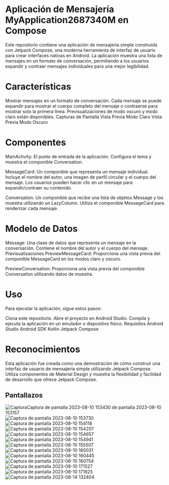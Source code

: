 # Aplicación de Mensajería MyApplication2687340M en Compose
Este repositorio contiene una aplicación de mensajería simple construida con Jetpack Compose, una moderna herramienta de interfaz de usuario para crear interfaces nativas en Android. La aplicación muestra una lista de mensajes en un formato de conversación, permitiendo a los usuarios expandir y contraer mensajes individuales para una mejor legibilidad.

# Características
Mostrar mensajes en un formato de conversación.
Cada mensaje se puede expandir para mostrar el cuerpo completo del mensaje o contraerse para mostrar solo la primera línea.
Previsualizaciones de modo oscuro y modo claro están disponibles.
Capturas de Pantalla
Vista Previa Modo Claro
Vista Previa Modo Oscuro

# Componentes
MainActivity: El punto de entrada de la aplicación. Configura el tema y muestra el componible Conversation.

MessageCard: Un componible que representa un mensaje individual. Incluye el nombre del autor, una imagen de perfil circular y el cuerpo del mensaje. Los usuarios pueden hacer clic en un mensaje para expandir/contraer su contenido.

Conversation: Un componible que recibe una lista de objetos Message y los muestra utilizando un LazyColumn. Utiliza el componible MessageCard para renderizar cada mensaje.

# Modelo de Datos
Message: Una clase de datos que representa un mensaje en la conversación. Contiene el nombre del autor y el cuerpo del mensaje.
Previsualizaciones
PreviewMessageCard: Proporciona una vista previa del componible MessageCard en los modos claro y oscuro.

PreviewConversation: Proporciona una vista previa del componible Conversation utilizando datos de muestra.

# Uso
Para ejecutar la aplicación, sigue estos pasos:

Clona este repositorio.
Abre el proyecto en Android Studio.
Compila y ejecuta la aplicación en un emulador o dispositivo físico.
Requisitos
Android Studio 
Android SDK 
Kotlin 
Jetpack Compose 
# Reconocimientos
Esta aplicación fue creada como una demostración de cómo construir una interfaz de usuario de mensajería simple utilizando Jetpack Compose. Utiliza componentes de Material Design y muestra la flexibilidad y facilidad de desarrollo que ofrece Jetpack Compose.

## Pantallazos 
![Captura![Captura de pantalla 2023-08-10 153430](https://github.com/MORELO-23-05/MyApplicationM2687340/assets/127150027/4d2843e7-f015-4fa3-afd5-e7f60b8dc61f)
 de pantalla 2023-08-10 153157](https://github.com/MORELO-23-05/MyApplicationM2687340/assets/127150027/84603f96-8e78-44bd-b1ba-c9a9dfb17574)
![Captura de pantalla 2023-08-10 153730](https://github.com/MORELO-23-05/MyApplicationM2687340/assets/127150027/5e65d3e2-a759-4646-bfeb-94333a6b7535)
![Captura de pantalla 2023-08-10 154118](https://github.com/MORELO-23-05/MyApplicationM2687340/assets/127150027/fcb0fd51-e7a9-45b2-a7b3-14a14ef2f294)
![Captura de pantalla 2023-08-10 154207](https://github.com/MORELO-23-05/MyApplicationM2687340/assets/127150027/52cafa8c-9810-4083-81f9-a6aa34f1646b)
![Captura de pantalla 2023-08-10 154657](https://github.com/MORELO-23-05/MyApplicationM2687340/assets/127150027/f0f97d28-b97b-42db-9f6b-a7643e340e0c)
![Captura de pantalla 2023-08-10 154941](https://github.com/MORELO-23-05/MyApplicationM2687340/assets/127150027/bab38f19-48ff-4751-b0b1-f2b95f47dd59)
![Captura de pantalla 2023-08-10 155507](https://github.com/MORELO-23-05/MyApplicationM2687340/assets/127150027/809e37a1-fb9c-4294-935d-6ca025a77e3b)
![Captura de pantalla 2023-08-10 160031](https://github.com/MORELO-23-05/MyApplicationM2687340/assets/127150027/16d40c01-e9b2-4448-80d7-315520fe91ab)
![Captura de pantalla 2023-08-10 160445](https://github.com/MORELO-23-05/MyApplicationM2687340/assets/127150027/a11d32a3-cb4a-4a12-b6fc-9d63e0401072)
![Captura de pantalla 2023-08-10 160754](https://github.com/MORELO-23-05/MyApplicationM2687340/assets/127150027/bc2ad1d1-078a-4e72-aec1-08a899f75f90)
![Captura de pantalla 2023-08-10 171527](https://github.com/MORELO-23-05/MyApplicationM2687340/assets/127150027/08483d88-4911-4b5f-af3a-a06ef7a31413)
![Captura de pantalla 2023-08-10 171825](https://github.com/MORELO-23-05/MyApplicationM2687340/assets/127150027/c54b461a-e1dd-4119-9a10-e306358d4dbd)
![Captura de pantalla 2023-08-14 132404](https://github.com/MORELO-23-05/MyApplicationM2687340/assets/127150027/1826e963-086a-40ad-a03a-3ea3cf1acd1b)

